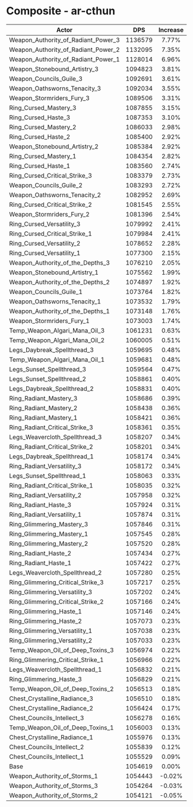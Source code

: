 # Composite - ar-cthun
| Actor | DPS | Increase |
|---|:---:|:---:|
|Weapon_Authority_of_Radiant_Power_3|1136579|7.77%|
|Weapon_Authority_of_Radiant_Power_2|1132095|7.35%|
|Weapon_Authority_of_Radiant_Power_1|1128014|6.96%|
|Weapon_Stonebound_Artistry_3|1094823|3.81%|
|Weapon_Councils_Guile_3|1092691|3.61%|
|Weapon_Oathsworns_Tenacity_3|1092034|3.55%|
|Weapon_Stormriders_Fury_3|1089506|3.31%|
|Ring_Cursed_Mastery_3|1087855|3.15%|
|Ring_Cursed_Haste_3|1087353|3.10%|
|Ring_Cursed_Mastery_2|1086033|2.98%|
|Ring_Cursed_Haste_2|1085400|2.92%|
|Weapon_Stonebound_Artistry_2|1085384|2.92%|
|Ring_Cursed_Mastery_1|1084354|2.82%|
|Ring_Cursed_Haste_1|1083560|2.74%|
|Ring_Cursed_Critical_Strike_3|1083379|2.73%|
|Weapon_Councils_Guile_2|1083293|2.72%|
|Weapon_Oathsworns_Tenacity_2|1082952|2.69%|
|Ring_Cursed_Critical_Strike_2|1081545|2.55%|
|Weapon_Stormriders_Fury_2|1081396|2.54%|
|Ring_Cursed_Versatility_3|1079992|2.41%|
|Ring_Cursed_Critical_Strike_1|1079984|2.41%|
|Ring_Cursed_Versatility_2|1078652|2.28%|
|Ring_Cursed_Versatility_1|1077300|2.15%|
|Weapon_Authority_of_the_Depths_3|1076210|2.05%|
|Weapon_Stonebound_Artistry_1|1075562|1.99%|
|Weapon_Authority_of_the_Depths_2|1074897|1.92%|
|Weapon_Councils_Guile_1|1073764|1.82%|
|Weapon_Oathsworns_Tenacity_1|1073532|1.79%|
|Weapon_Authority_of_the_Depths_1|1073148|1.76%|
|Weapon_Stormriders_Fury_1|1073003|1.74%|
|Temp_Weapon_Algari_Mana_Oil_3|1061231|0.63%|
|Temp_Weapon_Algari_Mana_Oil_2|1060005|0.51%|
|Legs_Daybreak_Spellthread_3|1059695|0.48%|
|Temp_Weapon_Algari_Mana_Oil_1|1059681|0.48%|
|Legs_Sunset_Spellthread_3|1059564|0.47%|
|Legs_Sunset_Spellthread_2|1058861|0.40%|
|Legs_Daybreak_Spellthread_2|1058831|0.40%|
|Ring_Radiant_Mastery_3|1058686|0.39%|
|Ring_Radiant_Mastery_2|1058438|0.36%|
|Ring_Radiant_Mastery_1|1058421|0.36%|
|Ring_Radiant_Critical_Strike_3|1058361|0.35%|
|Legs_Weavercloth_Spellthread_3|1058207|0.34%|
|Ring_Radiant_Critical_Strike_2|1058201|0.34%|
|Legs_Daybreak_Spellthread_1|1058174|0.34%|
|Ring_Radiant_Versatility_3|1058172|0.34%|
|Legs_Sunset_Spellthread_1|1058063|0.33%|
|Ring_Radiant_Critical_Strike_1|1058035|0.32%|
|Ring_Radiant_Versatility_2|1057958|0.32%|
|Ring_Radiant_Haste_3|1057924|0.31%|
|Ring_Radiant_Versatility_1|1057874|0.31%|
|Ring_Glimmering_Mastery_3|1057846|0.31%|
|Ring_Glimmering_Mastery_1|1057545|0.28%|
|Ring_Glimmering_Mastery_2|1057520|0.28%|
|Ring_Radiant_Haste_2|1057434|0.27%|
|Ring_Radiant_Haste_1|1057422|0.27%|
|Legs_Weavercloth_Spellthread_2|1057280|0.25%|
|Ring_Glimmering_Critical_Strike_3|1057217|0.25%|
|Ring_Glimmering_Versatility_3|1057202|0.24%|
|Ring_Glimmering_Critical_Strike_2|1057166|0.24%|
|Ring_Glimmering_Haste_1|1057146|0.24%|
|Ring_Glimmering_Haste_2|1057073|0.23%|
|Ring_Glimmering_Versatility_1|1057038|0.23%|
|Ring_Glimmering_Versatility_2|1057033|0.23%|
|Temp_Weapon_Oil_of_Deep_Toxins_3|1056974|0.22%|
|Ring_Glimmering_Critical_Strike_1|1056966|0.22%|
|Legs_Weavercloth_Spellthread_1|1056832|0.21%|
|Ring_Glimmering_Haste_3|1056829|0.21%|
|Temp_Weapon_Oil_of_Deep_Toxins_2|1056513|0.18%|
|Chest_Crystalline_Radiance_3|1056510|0.18%|
|Chest_Crystalline_Radiance_2|1056424|0.17%|
|Chest_Councils_Intellect_3|1056278|0.16%|
|Temp_Weapon_Oil_of_Deep_Toxins_1|1056003|0.13%|
|Chest_Crystalline_Radiance_1|1055976|0.13%|
|Chest_Councils_Intellect_2|1055839|0.12%|
|Chest_Councils_Intellect_1|1055529|0.09%|
|Base|1054619|0.00%|
|Weapon_Authority_of_Storms_1|1054443|-0.02%|
|Weapon_Authority_of_Storms_3|1054264|-0.03%|
|Weapon_Authority_of_Storms_2|1054121|-0.05%|
